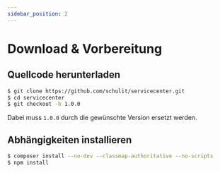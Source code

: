 ```yaml
---
sidebar_position: 2
---
```


# Download & Vorbereitung

## Quellcode herunterladen

```bash
$ git clone https://github.com/schulit/servicecenter.git
$ cd servicecenter
$ git checkout -b 1.0.0
```

Dabei muss `1.0.0` durch die gewünschte Version ersetzt werden.

## Abhängigkeiten installieren

```bash
$ composer install --no-dev --classmap-authoritative --no-scripts
$ npm install
```
